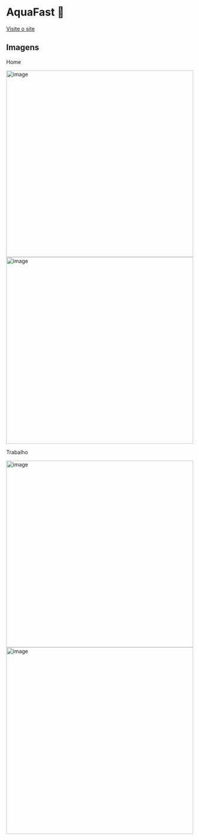 # AquaFast 🐐

[Visite o site](https://aquafast.netlify.app/)

## Imagens

<p>Home</p>
<img width="500" height="500" alt="image" src="https://github.com/user-attachments/assets/a358b3ed-91ff-46d4-8ff4-e91b8f315658" />
<img width="500" height="500" alt="image" src="https://github.com/user-attachments/assets/45e24ad5-7030-46cd-94e7-2cfe506f158c" />

<p>Trabalho</p>
<img width="500" height="500" alt="image" src="https://github.com/user-attachments/assets/d416c3a3-d869-4a9c-adf3-1c6d6136b0ac" />
<img width="500" height="500" alt="image" src="https://github.com/user-attachments/assets/8dda57b2-90db-496a-890a-e52bb0731563" />
